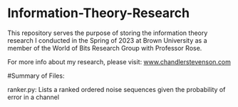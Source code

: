 # Information-Theory-Research 
This repository serves the purpose of storing the information theory research I conducted in the Spring of 2023 at Brown University
as a member of the World of Bits Research Group with Professor Rose.  

For more info about my research, please visit: www.chandlerstevenson.com

#Summary of Files:  

ranker.py: Lists a ranked ordered noise sequences given the probability of error in a channel 
